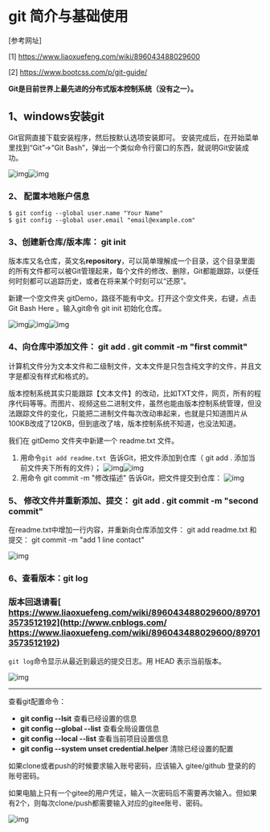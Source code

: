 # git 简介与基础使用

[参考网址]

[1] https://www.liaoxuefeng.com/wiki/896043488029600

[2] https://www.bootcss.com/p/git-guide/

**Git是目前世界上最先进的分布式版本控制系统（没有之一）。**

## 1、windows安装git

Git官网直接下载安装程序，然后按默认选项安装即可。 安装完成后，在开始菜单里找到“Git”->“Git Bash”，弹出一个类似命令行窗口的东西，就说明Git安装成功。

![img](https://img2020.cnblogs.com/blog/2194212/202112/2194212-20211230135348115-749689274.png)![img](https://img2020.cnblogs.com/blog/2194212/202112/2194212-20211230135407915-505355176.png)

###  2、 配置本地账户信息

```
$ git config --global user.name "Your Name"
$ git config --global user.email "email@example.com"
```

### 3、创建新仓库/版本库： git init

 版本库又名仓库，英文名**repository**，可以简单理解成一个目录，这个目录里面的所有文件都可以被Git管理起来，每个文件的修改、删除，Git都能跟踪，以便任何时刻都可以追踪历史，或者在将来某个时刻可以“还原”。

 新建一个空文件夹 gitDemo，路径不能有中文。打开这个空文件夹，右键，点击 Git Bash Here 。输入git命令 git init 初始化仓库。

![img](https://img2020.cnblogs.com/blog/2194212/202112/2194212-20211230135834801-173772644.png)![img](https://img2020.cnblogs.com/blog/2194212/202112/2194212-20211230135923964-1374933443.png)![img](https://img2020.cnblogs.com/blog/2194212/202112/2194212-20211230140502774-452046590.png)

 

###  4、向仓库中添加文件： git add .  git commit -m "first commit"

计算机文件分为文本文件和二级制文件，文本文件是只包含纯文字的文件，并且文字是都没有样式和格式的。

版本控制系统其实只能跟踪【文本文件】的改动，比如TXT文件，网页，所有的程序代码等等。而图片、视频这些二进制文件，虽然也能由版本控制系统管理，但没法跟踪文件的变化，只能把二进制文件每次改动串起来，也就是只知道图片从100KB改成了120KB，但到底改了啥，版本控制系统不知道，也没法知道。

我们在 gitDemo 文件夹中新建一个 readme.txt 文件。

1.  用命令`git add readme.txt `告诉Git，把文件添加到仓库（ git add . 添加当前文件夹下所有的文件）；
   ![img](https://img2020.cnblogs.com/blog/2194212/202112/2194212-20211230152748791-1587776429.png)![img](https://img2020.cnblogs.com/blog/2194212/202112/2194212-20211230152822984-1198598301.png)
2.  用命令 git commit -m "修改描述" 告诉Git，把文件提交到仓库：
   ![img](https://img2020.cnblogs.com/blog/2194212/202112/2194212-20211230153230661-1908466213.png)

### 5、 修改文件并重新添加、提交： git add .  git commit -m "second commit"

在readme.txt中增加一行内容，并重新向仓库添加文件： git add readme.txt 和提交： git commit -m "add 1 line contact" 

![img](https://img2020.cnblogs.com/blog/2194212/202112/2194212-20211230153536625-612183353.png)

### 6、查看版本：git log

### 版本回退请看[ https://www.liaoxuefeng.com/wiki/896043488029600/897013573512192](http://www.cnblogs.com/ https://www.liaoxuefeng.com/wiki/896043488029600/897013573512192)

`git log`命令显示从最近到最远的提交日志。用 HEAD 表示当前版本。

![img](https://img2020.cnblogs.com/blog/2194212/202112/2194212-20211230154746478-1045830537.png)

------

 查看git配置命令：

- **git config --lsit** 查看已经设置的信息
- **git config --global --list** 查看全局设置信息
- **git config --local --list** 查看当前项目设置信息
- **git config --system unset credential.helper** 清除已经设置的配置

如果clone或者push的时候要求输入账号密码，应该输入 gitee/github 登录的的账号密码。

如果电脑上只有一个gitee的用户凭证，输入一次密码后不需要再次输入。但如果有2个，则每次clone/push都需要输入对应的gitee账号、密码。

![img](https://img2023.cnblogs.com/blog/2194212/202301/2194212-20230129130444141-1024930262.png)